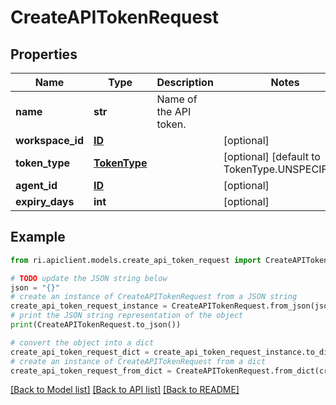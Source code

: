 # CreateAPITokenRequest


## Properties

Name | Type | Description | Notes
------------ | ------------- | ------------- | -------------
**name** | **str** | Name of the API token. | 
**workspace_id** | [**ID**](ID.md) |  | [optional] 
**token_type** | [**TokenType**](TokenType.md) |  | [optional] [default to TokenType.UNSPECIFIED]
**agent_id** | [**ID**](ID.md) |  | [optional] 
**expiry_days** | **int** |  | [optional] 

## Example

```python
from ri.apiclient.models.create_api_token_request import CreateAPITokenRequest

# TODO update the JSON string below
json = "{}"
# create an instance of CreateAPITokenRequest from a JSON string
create_api_token_request_instance = CreateAPITokenRequest.from_json(json)
# print the JSON string representation of the object
print(CreateAPITokenRequest.to_json())

# convert the object into a dict
create_api_token_request_dict = create_api_token_request_instance.to_dict()
# create an instance of CreateAPITokenRequest from a dict
create_api_token_request_from_dict = CreateAPITokenRequest.from_dict(create_api_token_request_dict)
```
[[Back to Model list]](../README.md#documentation-for-models) [[Back to API list]](../README.md#documentation-for-api-endpoints) [[Back to README]](../README.md)

